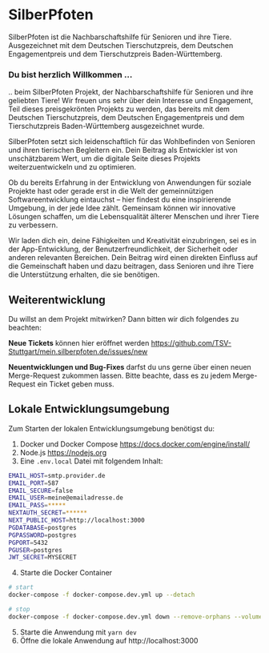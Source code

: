 # SilberPfoten

SilberPfoten ist die Nachbarschaftshilfe für Senioren und ihre Tiere. Ausgezeichnet mit dem Deutschen Tierschutzpreis, dem Deutschen Engagementpreis und dem Tierschutzpreis Baden-Württemberg.

### Du bist herzlich Willkommen ...
.. beim SilberPfoten Projekt, der Nachbarschaftshilfe für Senioren und ihre geliebten Tiere! Wir freuen uns sehr über dein Interesse und Engagement, Teil dieses preisgekrönten Projekts zu werden, das bereits mit dem Deutschen Tierschutzpreis, dem Deutschen Engagementpreis und dem Tierschutzpreis Baden-Württemberg ausgezeichnet wurde.

SilberPfoten setzt sich leidenschaftlich für das Wohlbefinden von Senioren und ihren tierischen Begleitern ein. Dein Beitrag als Entwickler ist von unschätzbarem Wert, um die digitale Seite dieses Projekts weiterzuentwickeln und zu optimieren.

Ob du bereits Erfahrung in der Entwicklung von Anwendungen für soziale Projekte hast oder gerade erst in die Welt der gemeinnützigen Softwareentwicklung eintauchst – hier findest du eine inspirierende Umgebung, in der jede Idee zählt. Gemeinsam können wir innovative Lösungen schaffen, um die Lebensqualität älterer Menschen und ihrer Tiere zu verbessern.

Wir laden dich ein, deine Fähigkeiten und Kreativität einzubringen, sei es in der App-Entwicklung, der Benutzerfreundlichkeit, der Sicherheit oder anderen relevanten Bereichen. Dein Beitrag wird einen direkten Einfluss auf die Gemeinschaft haben und dazu beitragen, dass Senioren und ihre Tiere die Unterstützung erhalten, die sie benötigen.

## Weiterentwicklung
Du willst an dem Projekt mitwirken? Dann bitten wir dich folgendes zu beachten:

**Neue Tickets** können hier eröffnet werden https://github.com/TSV-Stuttgart/mein.silberpfoten.de/issues/new

**Neuentwicklungen und Bug-Fixes** darfst du uns gerne über einen neuen Merge-Request zukommen lassen. Bitte beachte, dass es zu jedem Merge-Request ein Ticket geben muss.

## Lokale Entwicklungsumgebung
Zum Starten der lokalen Entwicklungsumgebung benötigst du:
1. Docker und Docker Compose https://docs.docker.com/engine/install/
2. Node.js https://nodejs.org
3. Eine `.env.local` Datei mit folgendem Inhalt:

```sh
EMAIL_HOST=smtp.provider.de
EMAIL_PORT=587
EMAIL_SECURE=false
EMAIL_USER=meine@emailadresse.de
EMAIL_PASS=*****
NEXTAUTH_SECRET=******
NEXT_PUBLIC_HOST=http://localhost:3000
PGDATABASE=postgres
PGPASSWORD=postgres
PGPORT=5432
PGUSER=postgres
JWT_SECRET=MYSECRET
```

4. Starte die Docker Container

```sh
# start
docker-compose -f docker-compose.dev.yml up --detach

# stop
docker-compose -f docker-compose.dev.yml down --remove-orphans --volumes --rmi=all
```

5. Starte die Anwendung mit `yarn dev`
6. Öffne die lokale Anwendung auf http://localhost:3000